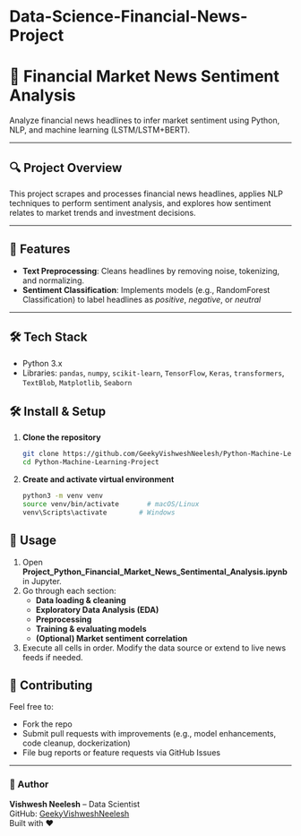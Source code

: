 # Data-Science-Financial-News-Project

# 📰 Financial Market News Sentiment Analysis

Analyze financial news headlines to infer market sentiment using Python, NLP, and machine learning (LSTM/LSTM+BERT).

---

## 🔍 Project Overview

This project scrapes and processes financial news headlines, applies NLP techniques to perform sentiment analysis, and explores how sentiment relates to market trends and investment decisions.

---

## 🚀 Features

- **Text Preprocessing**: Cleans headlines by removing noise, tokenizing, and normalizing.
- **Sentiment Classification**: Implements models (e.g., RandomForest Classification) to label headlines as *positive*, *negative*, or *neutral*

---

## 🛠️ Tech Stack

- Python 3.x  
- Libraries: `pandas`, `numpy`, `scikit-learn`, `TensorFlow`, `Keras`, `transformers`, `TextBlob`, `Matplotlib`, `Seaborn`



## 🛠 Install & Setup

1. **Clone the repository**  
   ```bash
   git clone https://github.com/GeekyVishweshNeelesh/Python-Machine-Learning-Project.git
   cd Python-Machine-Learning-Project
   ```

2. **Create and activate virtual environment**  
   ```bash
   python3 -m venv venv
   source venv/bin/activate       # macOS/Linux
   venv\Scripts\activate        # Windows
   ```



## 📓 Usage

1. Open **Project_Python_Financial_Market_News_Sentimental_Analysis.ipynb** in Jupyter.
2. Go through each section:
   - **Data loading & cleaning**
   - **Exploratory Data Analysis (EDA)**
   - **Preprocessing**
   - **Training & evaluating models**
   - **(Optional) Market sentiment correlation**
3. Execute all cells in order. Modify the data source or extend to live news feeds if needed.




## 🤝 Contributing

Feel free to:
- Fork the repo 
- Submit pull requests with improvements (e.g., model enhancements, code cleanup, dockerization)
- File bug reports or feature requests via GitHub Issues

---


### 📝 Author

**Vishwesh Neelesh** – Data Scientist  
GitHub: [GeekyVishweshNeelesh](https://github.com/GeekyVishweshNeelesh)  
Built with ❤️
